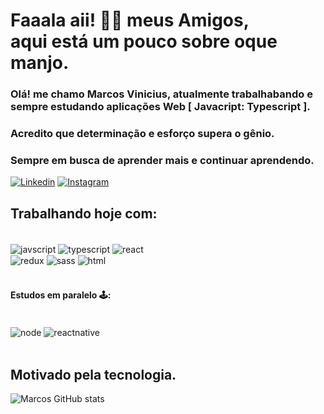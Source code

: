 # Faaala aii! 🖖🏼 meus Amigos,</br> aqui está um pouco sobre oque manjo.

### Olá! me chamo Marcos Vinicius, atualmente trabalhabando e sempre estudando aplicações Web [ Javacript: Typescript ].

### Acredito que determinação e esforço supera o gênio.
### Sempre em busca de aprender mais e continuar aprendendo.
[![Linkedin](https://img.shields.io/badge/LinkedIn-0077B5?style=for-the-badge&logo=linkedin&logoColor=white)](https://www.linkedin.com/in/m4rcaoferole/)
[![Instagram](https://img.shields.io/badge/Instagram-E4405F?style=for-the-badge&logo=instagram&logoColor=white)](https://www.instagram.com/m4rcaoferole)

## <strong>Trabalhando hoje com</strong>:

<div style="display: inline_block"> </br>
  <img align="center" alt="javscript" src="https://img.shields.io/badge/JavaScript-F7DF1E?style=for-the-badge&logo=javascript&logoColor=black" />
  <img align="center" alt="typescript" src="https://img.shields.io/badge/TypeScript-007ACC?style=for-the-badge&logo=typescript&logoColor=white" />
  <img align="center" alt="react" src="https://img.shields.io/badge/React-20232A?style=for-the-badge&logo=react&logoColor=61DAFB" /> </br>
  <img align="center" alt="redux" src="https://img.shields.io/badge/Redux-593D88?style=for-the-badge&logo=redux&logoColor=white" />
  <img align="center" alt="sass" src="https://img.shields.io/badge/Sass-CC6699?style=for-the-badge&logo=sass&logoColor=white" />
  <img align="center" alt="html" src="https://img.shields.io/badge/HTML5-E34F26?style=for-the-badge&logo=html5&logoColor=white" />
  
</div></br>

#### Estudos em paralelo 🕹:

<div style="display: inline_block"> </br>
  <img align="center" alt="node" src="https://img.shields.io/badge/Node.js-43853D?style=for-the-badge&logo=node.js&logoColor=white" />
  <img align="center" alt="reactnative" src="https://img.shields.io/badge/React_Native-20232A?style=for-the-badge&logo=react&logoColor=61DAFB" />
</div></br>

## Motivado pela tecnologia.

![Marcos GitHub stats](https://github-readme-stats.vercel.app/api?username=m4rcaoferole&show_icons=true&theme=dracula)


<!--
**m4rcaoferole/m4rcaoferole** is a ✨ _special_ ✨ repository because its `README.md` (this file) appears on your GitHub profile.

Here are some ideas to get you started:

- 🔭 I’m currently working on ...
- 🌱 I’m currently learning ...
- 👯 I’m looking to collaborate on ...
- 🤔 I’m looking for help with ...
- 💬 Ask me about ...
- 📫 How to reach me: ...
- 😄 Pronouns: ...
- ⚡ Fun fact: ...
-->
